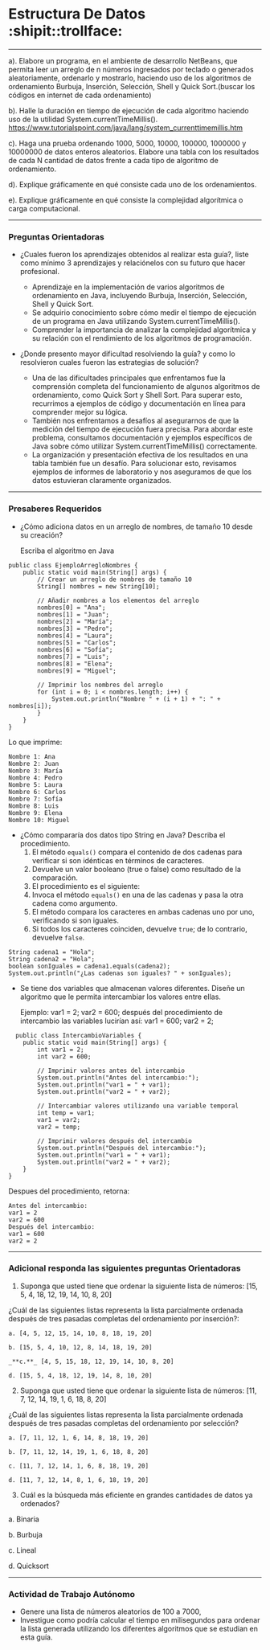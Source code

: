 # Estructura De Datos :shipit::trollface:


--- 


a). Elabore un programa, en el ambiente de desarrollo NetBeans, que permita leer
un arreglo de n números ingresados por teclado o generados aleatoriamente, ordenarlo
y mostrarlo, haciendo uso de los algoritmos de ordenamiento Burbuja, Inserción,
Selección, Shell y Quick Sort.(buscar los códigos en internet de cada ordenamiento)

b). Halle la duración en tiempo de ejecución de cada algoritmo haciendo uso de la utilidad
System.currentTimeMillis().
https://www.tutorialspoint.com/java/lang/system_currenttimemillis.htm

c). Haga una prueba ordenando 1000, 5000, 10000, 100000, 1000000 y 10000000
de datos enteros aleatorios. Elabore una tabla con los resultados de cada N cantidad
de datos frente a cada tipo de algoritmo de ordenamiento.

d). Explique gráficamente en qué consiste cada uno de los ordenamientos.

e). Explique gráficamente en qué consiste la complejidad algorítmica o carga
computacional.

---

### Preguntas Orientadoras

- ¿Cuales fueron los aprendizajes obtenidos al realizar esta guía?, liste como mínimo 3
aprendizajes y relaciónelos con su futuro que hacer profesional.
  + Aprendizaje en la implementación de varios algoritmos de ordenamiento en Java, incluyendo Burbuja, Inserción, Selección, Shell y Quick Sort.
  + Se adquirio conocimiento sobre cómo medir el tiempo de ejecución de un programa en Java utilizando System.currentTimeMillis().
  + Comprender la importancia de analizar la complejidad algorítmica y su relación con el rendimiento de los algoritmos de programación.

- ¿Donde presento mayor dificultad resolviendo la guía? y como lo resolvieron cuales fueron las
estrategias de solución?
  + Una de las dificultades principales que enfrentamos fue la comprensión completa del funcionamiento de algunos algoritmos de ordenamiento, como Quick Sort y Shell Sort. Para superar esto, recurrimos a ejemplos de código y documentación en línea para comprender mejor su lógica.
  + También nos enfrentamos a desafíos al asegurarnos de que la medición del tiempo de ejecución fuera precisa. Para abordar este problema, consultamos documentación y ejemplos específicos de Java sobre cómo utilizar System.currentTimeMillis() correctamente.
  + La organización y presentación efectiva de los resultados en una tabla también fue un desafío. Para solucionar esto, revisamos ejemplos de informes de laboratorio y nos aseguramos de que los datos estuvieran claramente organizados.


--- 

### Presaberes Requeridos

- ¿Cómo adiciona datos en un arreglo de nombres, de tamaño 10 desde su creación?

  Escriba el algoritmo en Java
```
public class EjemploArregloNombres {
    public static void main(String[] args) {
        // Crear un arreglo de nombres de tamaño 10
        String[] nombres = new String[10];

        // Añadir nombres a los elementos del arreglo
        nombres[0] = "Ana";
        nombres[1] = "Juan";
        nombres[2] = "María";
        nombres[3] = "Pedro";
        nombres[4] = "Laura";
        nombres[5] = "Carlos";
        nombres[6] = "Sofía";
        nombres[7] = "Luis";
        nombres[8] = "Elena";
        nombres[9] = "Miguel";

        // Imprimir los nombres del arreglo
        for (int i = 0; i < nombres.length; i++) {
            System.out.println("Nombre " + (i + 1) + ": " + nombres[i]);
        }
    }
}

```
Lo que imprime:
```
Nombre 1: Ana
Nombre 2: Juan
Nombre 3: María
Nombre 4: Pedro
Nombre 5: Laura
Nombre 6: Carlos
Nombre 7: Sofía
Nombre 8: Luis
Nombre 9: Elena
Nombre 10: Miguel

```
- ¿Cómo compararía dos datos tipo String en Java? 
Describa el procedimiento.
  1. El método `equals()` compara el contenido de dos cadenas para verificar si son idénticas en términos de caracteres.
  1. Devuelve un valor booleano (true o false) como resultado de la comparación.
  1. El procedimiento es el siguiente:
  1. Invoca el método `equals()` en una de las cadenas y pasa la otra cadena como argumento.
  1. El método compara los caracteres en ambas cadenas uno por uno, verificando si son iguales.
  1. Si todos los caracteres coinciden, devuelve `true`; de lo contrario, devuelve `false`.
```
String cadena1 = "Hola";
String cadena2 = "Hola";
boolean sonIguales = cadena1.equals(cadena2);
System.out.println("¿Las cadenas son iguales? " + sonIguales);
```
- Se tiene dos variables que almacenan valores diferentes. Diseñe un algoritmo que le
  permita intercambiar los valores entre ellas.
  
  Ejemplo:
    var1 = 2;
    var2 = 600;
  después del procedimiento de intercambio las variables lucirían así:
    var1 = 600;
    var2 = 2;

```
  public class IntercambioVariables {
    public static void main(String[] args) {
        int var1 = 2;
        int var2 = 600;

        // Imprimir valores antes del intercambio
        System.out.println("Antes del intercambio:");
        System.out.println("var1 = " + var1);
        System.out.println("var2 = " + var2);

        // Intercambiar valores utilizando una variable temporal
        int temp = var1;
        var1 = var2;
        var2 = temp;

        // Imprimir valores después del intercambio
        System.out.println("Después del intercambio:");
        System.out.println("var1 = " + var1);
        System.out.println("var2 = " + var2);
    }
}
```
Despues del procedimiento, retorna:
```
Antes del intercambio:
var1 = 2
var2 = 600
Después del intercambio:
var1 = 600
var2 = 2
```
--- 

### Adicional responda las siguientes preguntas Orientadoras
1. Suponga que usted tiene que ordenar la siguiente lista de números: [15, 5, 4, 18, 12, 19, 14, 10,
  8, 20]

  ¿Cuál de las siguientes listas representa la lista parcialmente ordenada después de tres
  pasadas completas del ordenamiento por inserción?:
    
    a. [4, 5, 12, 15, 14, 10, 8, 18, 19, 20]
    
    b. [15, 5, 4, 10, 12, 8, 14, 18, 19, 20]
    
    _**c.**_ [4, 5, 15, 18, 12, 19, 14, 10, 8, 20]
    
    d. [15, 5, 4, 18, 12, 19, 14, 8, 10, 20]
2. Suponga que usted tiene que ordenar la siguiente lista de números: [11, 7, 12, 14, 19, 1, 6, 18, 8,
20]

¿Cuál de las siguientes listas representa la lista parcialmente ordenada después de tres
pasadas completas del ordenamiento por selección?
  
    a. [7, 11, 12, 1, 6, 14, 8, 18, 19, 20]
    
    b. [7, 11, 12, 14, 19, 1, 6, 18, 8, 20]
    
    c. [11, 7, 12, 14, 1, 6, 8, 18, 19, 20]
    
    d. [11, 7, 12, 14, 8, 1, 6, 18, 19, 20]
3. Cuál es la búsqueda más eficiente en grandes cantidades de datos ya ordenados?

  a. Binaria
  
  b. Burbuja
    
  c. Lineal
    
  d. Quicksort

--- 

### Actividad de Trabajo Autónomo
- Genere una lista de números aleatorios de 100 a 7000,
- Investigue como podría calcular el tiempo en milisegundos para ordenar la lista
generada utilizando los diferentes algoritmos que se estudian en esta guía.
